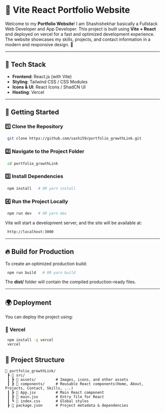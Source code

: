 # 🌟 Vite React Portfolio Website

Welcome to my **Portfolio Website**! I am Shashishekhar basically a Fullstack Web Developer and App Developer. This project is built using **Vite + React** and deployed on vercel for a fast and optimized development experience. The website showcases my skills, projects, and contact information in a modern and responsive design. 🚀

---

## 📂 Tech Stack

- **Frontend**: React.js (with Vite)
- **Styling**: Tailwind CSS / CSS Modules 
- **Icons & UI**: React Icons / ShadCN UI
- **Hosting**: Vercel 

---

## 🚀 Getting Started

### 1️⃣ Clone the Repository
```bash
 git clone https://github.com/sashi59/portfolio_growthLink.git
```

### 2️⃣ Navigate to the Project Folder
```bash
 cd portfolio_growthLink
```

### 3️⃣ Install Dependencies
```bash
 npm install   # OR yarn install
```

### 4️⃣ Run the Project Locally
```bash
 npm run dev   # OR yarn dev
```
Vite will start a development server, and the site will be available at:
```bash
 http://localhost:3000
```

---

## 🔥 Build for Production
To create an optimized production build:
```bash
 npm run build   # OR yarn build
```
The **dist/** folder will contain the compiled production-ready files.

---

## 🌍 Deployment
You can deploy the project using:

### 🔹 **Vercel**
```bash
 npm install -g vercel
 vercel
```

## 🎨 Project Structure
```
📂 portfolio_growthLink/
 ┣ 📂 src/
 ┃ ┣ 📂 assets/         # Images, icons, and other assets
 ┃ ┣ 📂 components/     # Reusable React components(Home, About, Projects, Contact, Skills, ...)
 ┃ ┣ 📜 App.jsx         # Main React component
 ┃ ┣ 📜 main.jsx        # Entry file for React
 ┃ ┗ 📜 index.css       # Global styles
 ┣ 📜 package.json      # Project metadata & dependencies